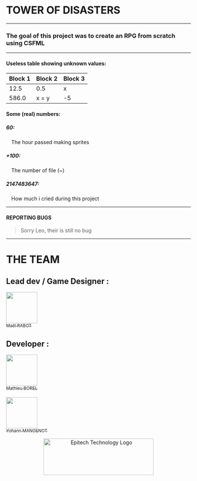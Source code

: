 # TOWER OF DISASTERS

---
### The goal of this project was to create an RPG from scratch using CSFML

---
#### Useless table showing unknown values:
| Block 1 | Block 2 | Block 3 |
|---------|---------|---------|
| 12.5    | 0.5     | x       |
| 586.0   | x = y   | -5      |

#### Some (real) numbers:

##### 60:
&emsp;The hour passed making sprites
##### +100:
&emsp;The number of file (~)
##### 2147483647:
&emsp;How much i cried during this project

---
#### REPORTING BUGS

> Sorry Leo, their is still no bug

---
# THE TEAM
## Lead dev / Game Designer : <br/>
[<img src="https://github.com/Mael-RABOT.png?size=85" width=85><br><sub>Maël RABOT</sub>](https://github.com/Mael-RABOT)

## Developer : <br/>
[<img src="https://github.com/mat0904.png?size=85" width=85><br><sub>Mathieu BOREL</sub>](https://github.com/mat0904)<br/><br/>
[<img src="https://github.com/YohannMgt.png?size=85" width=85><br><sub>Yohann MANGENOT</sub>](https://github.com/YohannMgt)

<p align='center'>
  <img src="https://newsroom.ionis-group.com/wp-content/uploads/2021/10/EPITECH-TECHNOLOGY-QUADRI-2021.png" alt="Epitech Technology Logo" title="Epitech Technology Logo" width=300 height=100>
</p>
